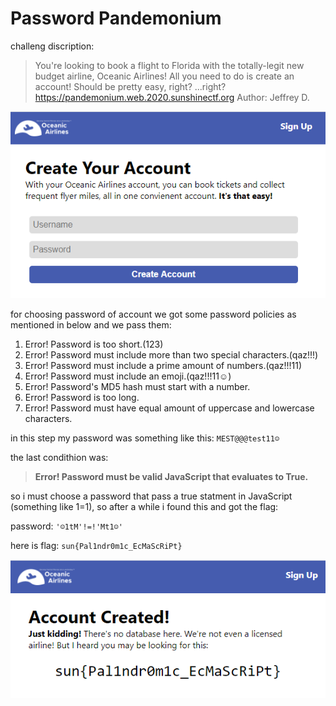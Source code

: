 # Password Pandemonium
challeng discription:
>You're looking to book a flight to Florida with the totally-legit new budget airline, Oceanic Airlines! All you need to do is create an account! Should be pretty easy, right?
...right?
>https://pandemonium.web.2020.sunshinectf.org
>Author: Jeffrey D.
>

![](https://github.com/majidgourkani/ctf-writeup/blob/master/WEB/2020/sunshineCTF/12.PNG)

for choosing password of account we got some password policies as mentioned in below and we pass them:
1) Error! Password is too short.(123)
2) Error! Password must include more than two special characters.(qaz!!!)
3) Error! Password must include a prime amount of numbers.(qaz!!!11)
4) Error! Password must include an emoji.(qaz!!!11☺)
5) Error! Password's MD5 hash must start with a number.
6) Error! Password is too long.
7) Error! Password must have equal amount of uppercase and lowercase characters.

in this step my password was something like this:  `MEST@@@test11☺`


the last condithion was:


>**Error! Password must be valid JavaScript that evaluates to True.**


so i must choose a password that pass a true statment in JavaScript (something like 1=1), so after a while i found this
and got the flag:


password: `'☺1tM'!=!'Mt1☺'`


here is flag: `sun{Pal1ndr0m1c_EcMaScRiPt}`

![](https://github.com/majidgourkani/ctf-writeup/blob/master/WEB/2020/sunshineCTF/13.PNG)
